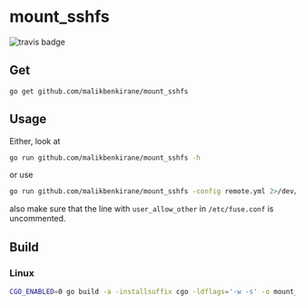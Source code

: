 # mount_sshfs

![travis badge](https://api.travis-ci.com/malikbenkirane/mount_sshfs.svg?branch=master&status=passed)


## Get

```
go get github.com/malikbenkirane/mount_sshfs
```

## Usage

Either, look at

```sh
go run github.com/malikbenkirane/mount_sshfs -h
```

or use

```sh
go run github.com/malikbenkirane/mount_sshfs -config remote.yml 2>/dev/null | sh
```

also make sure that the line with `user_allow_other` in `/etc/fuse.conf` is uncommented.

## Build

### Linux

```sh
CGO_ENABLED=0 go build -a -installsuffix cgo -ldflags='-w -s' -o mount_sshfs
```
